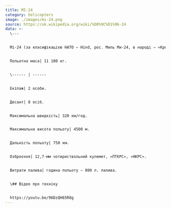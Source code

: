 ```yaml
---
title: МІ-24
category: helicopters
image: ./images/mi-24.png
source: https://uk.wikipedia.org/wiki/%D0%9C%D1%96-24
data: >-
  \---


  Мі-24 (за класифікацією НАТО — Hind, рос. Миль Ми-24, в народі — «Крокодил») — радянський гелікоптер підтримки піхоти (ударний гелікоптер). Був основним штурмовим гелікоптером країн соцтабору. Концепція Мі-24 передбачала тісну взаємодію з бронетанковими та піхотними частинами під час широкомасштабного воєнного конфлікту другої половини XX століття. Став одним із символів Війни в Афганістані. Сьогодні стоїть на озброєнні низки країн, в тому числі й України.


  Польотна маса| 11 100 кг.


  \------ | ------


  Екіпаж| 2 особи.


  Десант| 8 осіб.


  Максимальна швидкість| 320 км/год.


  Максимальна висота польоту| 4500 м.


  Дальність польоту| 750 км.


  Озброєння| 12,7-мм чотириствольний кулемет, «ПТКРС», «НКРС».


  Витрати палива| година польоту — 800 л. палива.


  \## Відео про техніку


  https://youtu.be/96DzQH65R8g
---
```

